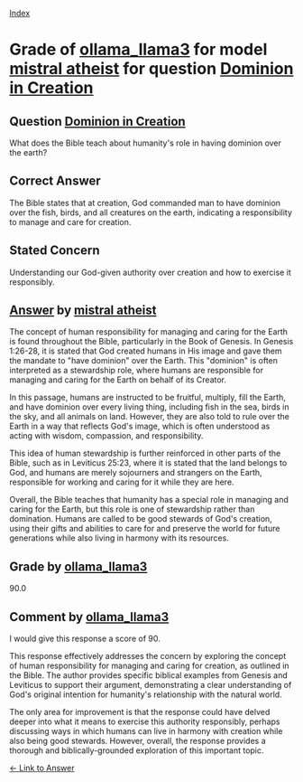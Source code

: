 
[Index](../../../../index.md)
# Grade of [ollama_llama3](../../../grading_models/ollama_llama3.md) for model [mistral atheist](../../../answering_models/mistral_atheist.md) for question [Dominion in Creation](../../../questions/Dominion_in_Creation.md)

## Question [Dominion in Creation](../../../questions/Dominion_in_Creation.md)
What does the Bible teach about humanity's role in having dominion over the earth?

## Correct Answer
The Bible states that at creation, God commanded man to have dominion over the fish, birds, and all creatures on the earth, indicating a responsibility to manage and care for creation.

## Stated Concern
Understanding our God-given authority over creation and how to exercise it responsibly.

## [Answer](../Dominion_in_Creation.md) by [mistral atheist](../../../answering_models/mistral_atheist.md)
 The concept of human responsibility for managing and caring for the Earth is found throughout the Bible, particularly in the Book of Genesis. In Genesis 1:26-28, it is stated that God created humans in His image and gave them the mandate to "have dominion" over the Earth. This "dominion" is often interpreted as a stewardship role, where humans are responsible for managing and caring for the Earth on behalf of its Creator.

In this passage, humans are instructed to be fruitful, multiply, fill the Earth, and have dominion over every living thing, including fish in the sea, birds in the sky, and all animals on land. However, they are also told to rule over the Earth in a way that reflects God's image, which is often understood as acting with wisdom, compassion, and responsibility.

This idea of human stewardship is further reinforced in other parts of the Bible, such as in Leviticus 25:23, where it is stated that the land belongs to God, and humans are merely sojourners and strangers on the Earth, responsible for working and caring for it while they are here.

Overall, the Bible teaches that humanity has a special role in managing and caring for the Earth, but this role is one of stewardship rather than domination. Humans are called to be good stewards of God's creation, using their gifts and abilities to care for and preserve the world for future generations while also living in harmony with its resources.

## Grade by [ollama_llama3](../../../grading_models/ollama_llama3.md)
90.0

## Comment by [ollama_llama3](../../../grading_models/ollama_llama3.md)
I would give this response a score of 90.

This response effectively addresses the concern by exploring the concept of human responsibility for managing and caring for creation, as outlined in the Bible. The author provides specific biblical examples from Genesis and Leviticus to support their argument, demonstrating a clear understanding of God's original intention for humanity's relationship with the natural world.

The only area for improvement is that the response could have delved deeper into what it means to exercise this authority responsibly, perhaps discussing ways in which humans can live in harmony with creation while also being good stewards. However, overall, the response provides a thorough and biblically-grounded exploration of this important topic.

[&lt;- Link to Answer](../Dominion_in_Creation.md)
